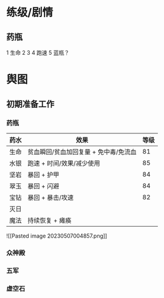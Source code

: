 
# 练级/剧情

## 药瓶

1 生命
2 3 4 跑速
5 蓝瓶？

# 舆图

## 初期准备工作

### 药瓶

| 药水 | 效果                                  | 等级 |
| ---- | ------------------------------------- | ---- |
| 生命 | 贫血瞬回/贫血加回复量 + 免中毒/免流血 | 81   |
| 水银 | 跑速 + 时间/效果/减少使用             | 85   |
| 坚岩 | 暴回 + 护甲                           | 84   |
| 翠玉 | 暴回 + 闪避                           | 84   |
| 宝钻 | 暴回 + 暴击/攻速                      | 82   |
| 灭日 |                                       |      |
| 魔法 | 持续恢复 + 瘫痪                       |      |

![[Pasted image 20230507004857.png]]

### 众神殿

### 五军

### 虚空石


